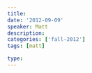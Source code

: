 ```yaml
---
title:
date: '2012-09-09'
speaker: Matt
description:
categories: ['fall-2012']
tags: [matt]

type:
---
```

